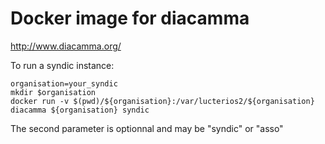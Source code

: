 Docker image for diacamma
===

http://www.diacamma.org/


To run a syndic instance:
```
organisation=your_syndic
mkdir $organisation
docker run -v $(pwd)/${organisation}:/var/lucterios2/${organisation} diacamma ${organisation} syndic
```

The second parameter is optionnal and may be "syndic" or "asso"
